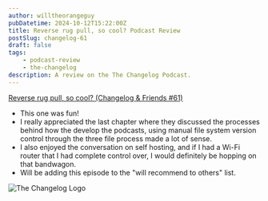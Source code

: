 ```yaml
---
author: willtheorangeguy
pubDatetime: 2024-10-12T15:22:00Z
title: Reverse rug pull, so cool? Podcast Review
postSlug: changelog-61
draft: false
tags:
    - podcast-review
    - the-changelog
description: A review on the The Changelog Podcast.
---
```


[Reverse rug pull, so cool? (Changelog & Friends #61)](https://changelog.com/friends/61)

-   This one was fun!
-   I really appreciated the last chapter where they discussed the processes behind how the develop the podcasts, using manual file system version control through the three file process made a lot of sense.
-   I also enjoyed the conversation on self hosting, and if I had a Wi-Fi router that I had complete control over, I would definitely be hopping on that bandwagon.
-   Will be adding this episode to the "will recommend to others" list.

![The Changelog Logo](https://is1-ssl.mzstatic.com/image/thumb/Podcasts123/v4/b5/b1/43/b5b14333-7cbe-123d-c444-0204e5d08102/mza_311421542997449775.png/300x300bb.webp)

